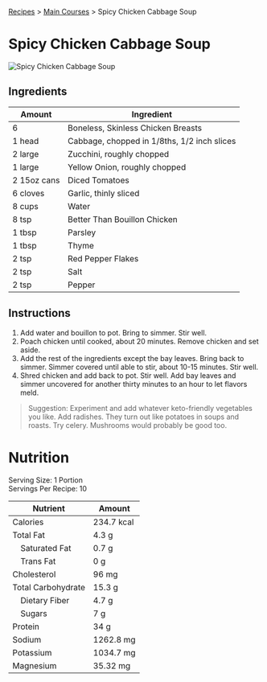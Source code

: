 [Recipes](..) > [Main Courses](.) > Spicy Chicken Cabbage Soup

# Spicy Chicken Cabbage Soup
![Spicy Chicken Cabbage Soup](https://github.com/jbh/recipes/raw/master/images/spicy-chicken-cabbage-soup.jpg)

## Ingredients

| Amount        | Ingredient                                          |
|---------------|-----------------------------------------------------|
| 6             | Boneless, Skinless Chicken Breasts                  |
| 1 head        | Cabbage, chopped in 1/8ths, 1/2 inch slices         |
| 2 large       | Zucchini, roughly chopped                           |
| 1 large       | Yellow Onion, roughly chopped                       |
| 2 15oz cans   | Diced Tomatoes                                      |
| 6 cloves      | Garlic, thinly sliced                               |
| 8 cups        | Water                                               |
| 8 tsp         | Better Than Bouillon Chicken                        |
| 1 tbsp        | Parsley                                             |
| 1 tbsp        | Thyme                                               |
| 2 tsp         | Red Pepper Flakes                                   |
| 2 tsp         | Salt                                                |
| 2 tsp         | Pepper                                              |

## Instructions
1. Add water and bouillon to pot. Bring to simmer. Stir well.
2. Poach chicken until cooked, about 20 minutes. Remove chicken and set aside.
3. Add the rest of the ingredients except the bay leaves. Bring back to simmer.
Simmer covered until able to stir, about 10-15 minutes. Stir well.
4. Shred chicken and add back to pot. Stir well. Add bay leaves and simmer
uncovered for another thirty minutes to an hour to let flavors meld.

> Suggestion: Experiment and add whatever keto-friendly vegetables you like.
Add radishes. They turn out like potatoes in soups and roasts. Try celery.
Mushrooms would probably be good too.

# Nutrition

Serving Size: 1 Portion  
Servings Per Recipe: 10

| Nutrient            | Amount     |
|---------------------|------------|
| Calories            | 234.7 kcal |
| Total Fat           | 4.3 g      |
| &emsp;Saturated Fat | 0.7 g      |
| &emsp;Trans Fat     | 0 g        |
| Cholesterol         | 96 mg      |
| Total Carbohydrate  | 15.3 g     |
| &emsp;Dietary Fiber | 4.7 g      |
| &emsp;Sugars        | 7 g        |
| Protein             | 34 g       |
| Sodium              | 1262.8 mg  |
| Potassium           | 1034.7 mg  |
| Magnesium           | 35.32 mg   |
